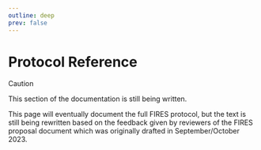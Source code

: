 ```yaml
---
outline: deep
prev: false
---
```


# Protocol Reference

> [!CAUTION]
> This section of the documentation is still being written.

This page will eventually document the full FIRES protocol, but the text is still being rewritten based on the feedback given by reviewers of the FIRES proposal document which was originally drafted in September/October 2023.
